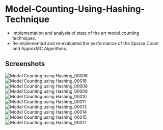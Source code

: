 # Model-Counting-Using-Hashing-Technique
- Implementation and analysis of state of the art model counting techniques. 
- Re-implemented and re-evaluated the performance of the Sparse Count and ApproxMC Algorithms.

## Screenshots
 ![Model Counting using Hashing_00006](https://user-images.githubusercontent.com/13942624/132105476-a91c05f3-ea1b-45ad-8185-0fc34aca4f87.png)
 ![Model Counting using Hashing_00018](https://user-images.githubusercontent.com/13942624/132105502-08f566bf-0f62-488e-98bd-4808ad386396.png)
![Model Counting using Hashing_00008](https://user-images.githubusercontent.com/13942624/132105508-280f0f84-e123-4dd7-bba9-2d20008ae3bc.png)
![Model Counting using Hashing_00009](https://user-images.githubusercontent.com/13942624/132105509-33e41fc6-6391-46c0-9873-f3fd8a3e5890.png)
![Model Counting using Hashing_00010](https://user-images.githubusercontent.com/13942624/132105510-456b6f9e-904d-402f-87e5-8bc5da90a748.png)
![Model Counting using Hashing_00011](https://user-images.githubusercontent.com/13942624/132105513-0f99f06c-dc4c-48ad-88ea-cf2b8f497797.png)
![Model Counting using Hashing_00013](https://user-images.githubusercontent.com/13942624/132105517-eae2094e-a923-4b45-8ac6-e89f19c05d43.png)
![Model Counting using Hashing_00014](https://user-images.githubusercontent.com/13942624/132105518-c14109e5-bff3-4a97-9068-e4deb4bd136b.png)
![Model Counting using Hashing_00015](https://user-images.githubusercontent.com/13942624/132105521-17d59765-3e9b-4065-a236-7d708111b572.png)
![Model Counting using Hashing_00017](https://user-images.githubusercontent.com/13942624/132105523-781f8b12-c4dd-4a8c-aa1b-839258a972b0.png)




